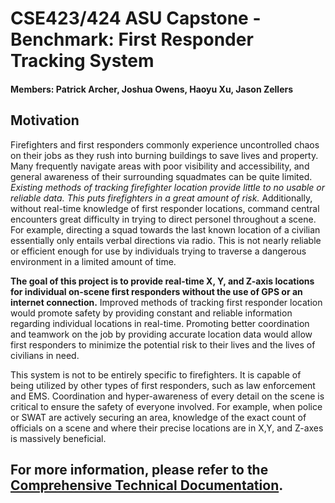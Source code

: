 # CSE423/424 ASU Capstone - Benchmark: First Responder Tracking System
#### Members: Patrick Archer, Joshua Owens, Haoyu Xu, Jason Zellers

## Motivation
Firefighters and first responders commonly experience uncontrolled chaos on their jobs as they rush into burning buildings to save lives and property. Many frequently navigate areas with poor visibility and accessibility, and general awareness of their surrounding squadmates can be quite limited. *Existing methods of tracking firefighter location provide little to no usable or reliable data. This puts firefighters in a great amount of risk.* Additionally, without real-time knowledge of first responder locations, command central encounters great difficulty in trying to direct personel throughout a scene. For example, directing a squad towards the last known location of a civilian essentially only entails verbal directions via radio. This is not nearly reliable or efficient enough for use by individuals trying to traverse a dangerous environment in a limited amount of time.

**The goal of this project is to provide real-time X, Y, and Z-axis locations for individual on-scene first responders without the use of GPS or an internet connection.**
Improved methods of tracking first responder location would promote safety by providing constant and reliable information regarding individual locations in real-time. Promoting better coordination and teamwork on the job by providing accurate location data would allow first responders to minimize the potential risk to their lives and the lives of civilians in need.

This system is not to be entirely specific to firefighters. It is capable of being utilized by other types of first responders, such as law enforcement and EMS. Coordination and hyper-awareness of every detail on the scene is critical to ensure the safety of everyone involved.  For example, when police or SWAT are actively securing an area, knowledge of the exact count of officials on a scene and where their precise locations are in X,Y, and Z-axes is massively beneficial.

## For more information, please refer to the [Comprehensive Technical Documentation](https://docs.google.com/document/d/1ydmMYP7WzZiBYYO7bbs8z_xTuEj2Cn52D5nfCjR_mMc/edit?usp=sharing).
